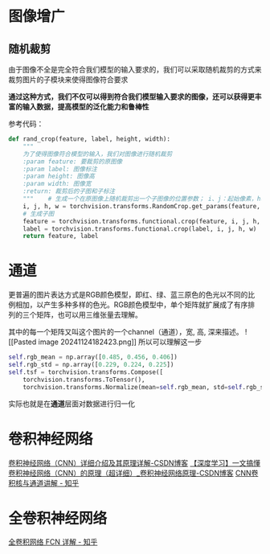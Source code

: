 # 图像增广
## 随机裁剪
由于图像不全是完全符合我们模型的输入要求的，我们可以采取随机裁剪的方式来裁剪图片的子模块来使得图像符合要求

**通过这种方式，我们不仅可以得到符合我们模型输入要求的图像，还可以获得更丰富的输入数据，提高模型的泛化能力和鲁棒性**

参考代码：
```python
def rand_crop(feature, label, height, width):  
    """  
    为了使得图像符合模型的输入，我们对图像进行随机裁剪  
    :param feature: 要裁剪的原图像  
    :param label: 图像标注  
    :param height: 图像高  
    :param width: 图像宽  
    :return: 裁剪后的子图和子标注  
    """    # 生成一个在原图像上随机裁剪出一个子图像的位置参数； i、j：起始像素，h、w：在起始像素后多长距离  
    i, j, h, w = torchvision.transforms.RandomCrop.get_params(feature, output_size=(height, width))  
    # 生成子图  
    feature = torchvision.transforms.functional.crop(feature, i, j, h, w)  
    label = torchvision.transforms.functional.crop(label, i, j, h, w)  
    return feature, label
```

# 通道
更普遍的图片表达方式是RGB颜色模型，即红、绿、蓝三原色的色光以不同的比例相加，以产生多种多样的色光。RGB颜色模型中，单个矩阵就扩展成了有序排列的三个矩阵，也可以用三维张量去理解。

其中的每一个矩阵又叫这个图片的一个channel（通道），宽, 高, 深来描述。
![[Pasted image 20241124182423.png]]
所以可以理解这一步
```Python
self.rgb_mean = np.array([0.485, 0.456, 0.406])  
self.rgb_std = np.array([0.229, 0.224, 0.225])  
self.tsf = torchvision.transforms.Compose([  
    torchvision.transforms.ToTensor(),  
    torchvision.transforms.Normalize(mean=self.rgb_mean, std=self.rgb_std)])
```
实际也就是在**通道**层面对数据进行归一化

# 卷积神经网络
[卷积神经网络（CNN）详细介绍及其原理详解-CSDN博客](https://blog.csdn.net/IronmanJay/article/details/128689946)
[【深度学习】一文搞懂卷积神经网络（CNN）的原理（超详细）_卷积神经网络原理-CSDN博客](https://blog.csdn.net/AI_dataloads/article/details/133250229)
[CNN卷积核与通道讲解 - 知乎](https://zhuanlan.zhihu.com/p/251068800)

# 全卷积神经网络
[全卷积网络 FCN 详解 - 知乎](https://zhuanlan.zhihu.com/p/30195134)
